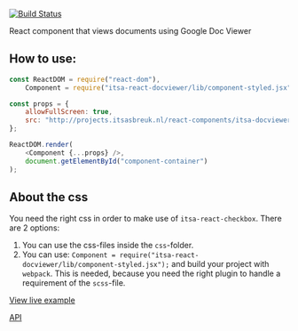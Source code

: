 [![Build Status](https://travis-ci.org/ItsAsbreuk/COMPONENT_NAME.svg?branch=master)](https://travis-ci.org/ItsAsbreuk/COMPONENT_NAME)

React component that views documents using Google Doc Viewer

## How to use:

```js
const ReactDOM = require("react-dom"),
    Component = require("itsa-react-docviewer/lib/component-styled.jsx");

const props = {
    allowFullScreen: true,
    src: "http://projects.itsasbreuk.nl/react-components/itsa-docviewer/example.pdf"
};

ReactDOM.render(
    <Component {...props} />,
    document.getElementById("component-container")
);
```

## About the css

You need the right css in order to make use of `itsa-react-checkbox`. There are 2 options:

1. You can use the css-files inside the `css`-folder.
2. You can use: `Component = require("itsa-react-docviewer/lib/component-styled.jsx");` and build your project with `webpack`. This is needed, because you need the right plugin to handle a requirement of the `scss`-file.


[View live example](http://projects.itsasbreuk.nl/react-components/itsa-docviewer/component.html)

[API](http://projects.itsasbreuk.nl/react-components/itsa-docviewer/api/)